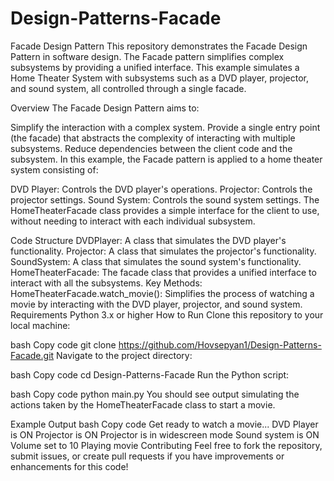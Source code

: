 # Design-Patterns-Facade
Facade Design Pattern
This repository demonstrates the Facade Design Pattern in software design. The Facade pattern simplifies complex subsystems by providing a unified interface. This example simulates a Home Theater System with subsystems such as a DVD player, projector, and sound system, all controlled through a single facade.

Overview
The Facade Design Pattern aims to:

Simplify the interaction with a complex system.
Provide a single entry point (the facade) that abstracts the complexity of interacting with multiple subsystems.
Reduce dependencies between the client code and the subsystem.
In this example, the Facade pattern is applied to a home theater system consisting of:

DVD Player: Controls the DVD player's operations.
Projector: Controls the projector settings.
Sound System: Controls the sound system settings.
The HomeTheaterFacade class provides a simple interface for the client to use, without needing to interact with each individual subsystem.

Code Structure
DVDPlayer: A class that simulates the DVD player's functionality.
Projector: A class that simulates the projector's functionality.
SoundSystem: A class that simulates the sound system's functionality.
HomeTheaterFacade: The facade class that provides a unified interface to interact with all the subsystems.
Key Methods:
HomeTheaterFacade.watch_movie(): Simplifies the process of watching a movie by interacting with the DVD player, projector, and sound system.
Requirements
Python 3.x or higher
How to Run
Clone this repository to your local machine:

bash
Copy code
git clone https://github.com/Hovsepyan1/Design-Patterns-Facade.git
Navigate to the project directory:

bash
Copy code
cd Design-Patterns-Facade
Run the Python script:

bash
Copy code
python main.py
You should see output simulating the actions taken by the HomeTheaterFacade class to start a movie.

Example Output
bash
Copy code
Get ready to watch a movie...
DVD Player is ON
Projector is ON
Projector is in widescreen mode
Sound system is ON
Volume set to 10
Playing movie
Contributing
Feel free to fork the repository, submit issues, or create pull requests if you have improvements or enhancements for this code!

